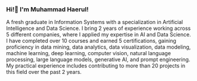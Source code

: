 ### Hi!👋 I'm Muhammad Haerul!

A fresh graduate in Information Systems with a specialization in Artificial Intelligence and Data Science. I bring 2 years of experience working across 5 different companies, where I applied my expertise in AI and Data Science. I have completed over 10 courses and earned 5 certifications, gaining proficiency in data mining, data analytics, data visualization, data modeling, machine learning, deep learning, computer vision, natural language processing, large language models, generative AI, and prompt engineering. My practical experience includes contributing to more than 20 projects in this field over the past 2 years.
